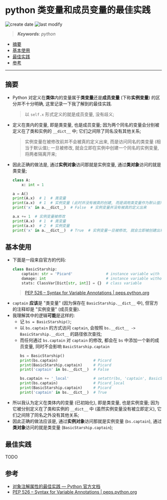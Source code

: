 python 类变量和成员变量的最佳实践
===
<!--START_SECTION:badge-->

![create date](https://img.shields.io/static/v1?label=create%20date&message=2022-07-xx&label_color=gray&color=lightsteelblue&style=flat-square)
![last modify](https://img.shields.io/static/v1?label=last%20modify&message=2025-08-03%2022%3A42%3A16&label_color=gray&color=thistle&style=flat-square)

<!--END_SECTION:badge-->
<!--info
top: false
draft: false
hidden: false
tag: [python]
-->

> ***Keywords**: python*

<!--START_SECTION:paper_title-->
<!--END_SECTION:paper_title-->

<!--START_SECTION:toc-->
- [摘要](#摘要)
- [基本使用](#基本使用)
- [最佳实践](#最佳实践)
- [参考](#参考)
<!--END_SECTION:toc-->

---

## 摘要
- Python 对定义在**类体**内的变量属于**类变量**还是**成员变量** (下称**实例变量**) 的区分并不十分明确, 这里记录一下我了解到的最佳实践.
    > 以 `self.x` 形式定义的就是成员变量, 没有歧义;
- 定义在类内的变量, 即是类变量, 也是成员变量; 因为两个同名的变量会分别被定义在了类和实例的 `__dict__` 中; 它们之间除了同名没有其他关系;
    > 实例变量在被修改前并不会被真的定义出来, 而是访问同名的类变量 (相当于默认值); 一旦被修改, 就会立即在实例中创建一个同名的实例变量, 将两者隔离开来;
- 因此正确的做法是, 通过**实例对象**访问那就是实例变量, 通过**类对象**访问的就是类变量;
    ```python
    class A:
        x: int = 1

    a = A()
    print(A.x)  # 1  # 类变量
    print(a.x)  # 1  # 实例变量 (此时并没有被真的创建, 而是调用类变量作为默认值)
    print('x' in a.__dict__)  # False  # 实例变量并没有被真的定义出来

    a.x += 1  # 实例变量被修改
    print(A.x)  # 1  # 类变量
    print(a.x)  # 2  # 实例变量
    print('x' in a.__dict__)  # True  # 实例变量一旦被修改, 就会立即被创建出来
    ```


## 基本使用
- 下面是一段来自官方的代码:
    ```python
    class BasicStarship:
        captain: str = 'Picard'               # instance variable with default
        damage: int                           # instance variable without default
        stats: ClassVar[Dict[str, int]] = {}  # class variable
    ```
    > [PEP 526 – Syntax for Variable Annotations | peps.python.org](https://peps.python.org/pep-0526/#class-and-instance-variable-annotations)
- `captain` **应该**是 "类变量" (因为保存在 `BasicStarship.__dict__` 中), 但官方的注释却是 "实例变量" (成员变量).
- 我理解其中的逻辑**可能**是这样的:
    - 记 `bs = BasicStarship()`;
    - 以 `bs.captain` 的方式访问 `captain`, 会按照 `bs.__dict__ -> BasicStarship.__dict__` 的路径依次查找;
    - 而任何通过 `bs.captain` 对 `captain` 的修改, 都会在 `bs` 中添加一个新的成员变量, 同时不会影响 `BasicStarship.captain`
        ```python
        bs = BasicStarship()
        print(bs.captain)                # Picard
        print(BasicStarship.captain)     # Picard
        print('captain' in bs.__dict__)  # False

        bs.captain += '_local'           # setattr(bs, 'captain', BasicStarship.captain + '_local')
        print(bs.captain)                # Picard_local
        print(BasicStarship.captain)     # Picard
        print('captain' in bs.__dict__)  # True
        ```
<!-- - 所以可以认为在定义阶段区分**类变量**还是**成员变量**是没有意义的 (`ClassVar` 注释也只是辅助, 并不会影响运行时), 而应该从变量的行为上看属于哪种变量; -->
- 所以我认为定义在类体内的变量 (已初始化), 即是类变量, 也是实例变量; 因为它被分别定义在了类和实例的 `__dict__` 中 (虽然实例变量没有被立即定义), 它们之间除了同名之外没有其他关系;
- 因此正确的做法应该是, 通过**实例对象**访问那就是实例变量 (`bs.captain`), 通过**类对象**访问的就是类变量 (`BasicStarship.captain`);


## 最佳实践
TODO


## 参考
- [对象注解属性的最佳实践 — Python 官方文档](https://docs.python.org/zh-cn/3/howto/annotations.html)
- [PEP 526 – Syntax for Variable Annotations | peps.python.org](https://peps.python.org/pep-0526/#class-and-instance-variable-annotations)